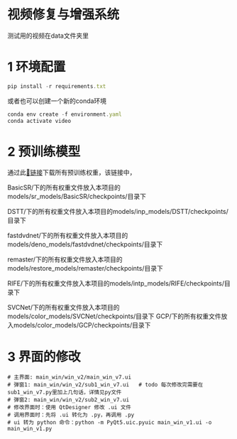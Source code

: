 # 视频修复与增强系统
测试用的视频在data文件夹里

# 1 环境配置

```jsx
pip install -r requirements.txt
```

或者也可以创建一个新的conda环境

```jsx
conda env create -f environment.yaml
conda activate video
```

# 2 预训练模型

通过此[🔗链接](https://1drv.ms/f/s!AiI3TwilOS8Ut1FyPD5HgwKpxfKT?e=xxGZEo)下载所有预训练权重，该链接中，

BasicSR/下的所有权重文件放入本项目的models/sr_models/BasicSR/checkpoints/目录下

DSTT/下的所有权重文件放入本项目的models/inp_models/DSTT/checkpoints/目录下

fastdvdnet/下的所有权重文件放入本项目的models/deno_models/fastdvdnet/checkpoints/目录下

remaster/下的所有权重文件放入本项目的models/restore_models/remaster/checkpoints/目录下

RIFE/下的所有权重文件放入本项目的models/intp_models/RIFE/checkpoints/目录下

SVCNet/下的所有权重文件放入本项目的models/color_models/SVCNet/checkpoints/目录下
GCP/下的所有权重文件放入models/color_models/GCP/checkpoints/目录下

# 3 界面的修改

```
# 主界面: main_win/win_v2/main_win_v7.ui
# 弹窗1: main_win/win_v2/sub1_win_v7.ui   # todo 每次修改完需要在sub1_win_v7.py里加上几句话，详情见py文件
# 弹窗2: main_win/win_v2/sub2_win_v7.ui
# 修改界面时：使用 QtDesigner 修改 .ui 文件
# 调用界面时：先将 .ui 转化为 .py，再调用 .py
# ui 转为 python 命令：python -m PyQt5.uic.pyuic main_win_v1.ui -o main_win_v1.py
```